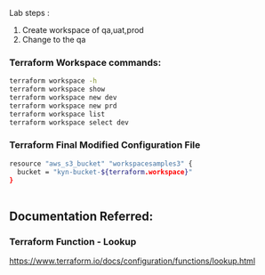 Lab steps :

1) Create workspace of qa,uat,prod
2) Change to the qa

### Terraform Workspace commands:
```sh
terraform workspace -h
terraform workspace show
terraform workspace new dev
terraform workspace new prd
terraform workspace list
terraform workspace select dev
```



### Terraform Final Modified Configuration File
```sh
resource "aws_s3_bucket" "workspacesamples3" {
  bucket = "kyn-bucket-${terraform.workspace}"
}
  
```

## Documentation Referred:

### Terraform Function - Lookup

https://www.terraform.io/docs/configuration/functions/lookup.html

